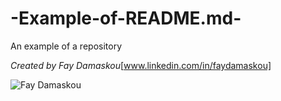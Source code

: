 # -Example-of-README.md-
An example of a repository

*Created by Fay Damaskou*[www.linkedin.com/in/faydamaskou]

![Fay Damaskou](https://media.licdn.com/dms/image/v2/D4D03AQGtGCzE9amQ9w/profile-displayphoto-shrink_800_800/profile-displayphoto-shrink_800_800/0/1719023345329?e=1737590400&v=beta&t=mZQy7VATOpMAo8ykws3JU6QsN9VP7lNBpF94N7nk4qc)
